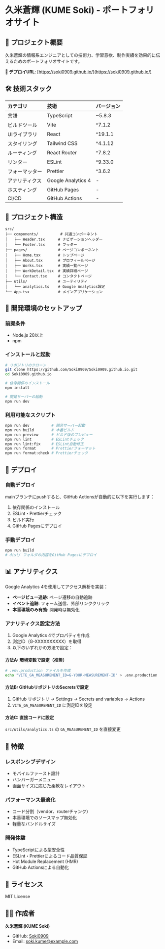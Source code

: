 # 久米蒼輝 (KUME Soki) - ポートフォリオサイト

## 🚀 プロジェクト概要

久米蒼輝の情報系エンジニアとしての技術力、学習意欲、制作実績を効果的に伝えるためのポートフォリオサイトです。

**🔗 デプロイURL**: [https://soki0909.github.io/](https://soki0909.github.io/)

## 🛠️ 技術スタック

| カテゴリ       | 技術               | バージョン |
| :------------- | :----------------- | :--------- |
| 言語           | TypeScript         | ~5.8.3     |
| ビルドツール   | Vite               | ^7.1.2     |
| UIライブラリ   | React              | ^19.1.1    |
| スタイリング   | Tailwind CSS       | ^4.1.12    |
| ルーティング   | React Router       | ^7.8.2     |
| リンター       | ESLint             | ^9.33.0    |
| フォーマッター | Prettier           | ^3.6.2     |
| アナリティクス | Google Analytics 4 | -          |
| ホスティング   | GitHub Pages       | -          |
| CI/CD          | GitHub Actions     | -          |

## 📁 プロジェクト構造

```
src/
├── components/          # 共通コンポーネント
│   ├── Header.tsx      # ナビゲーションヘッダー
│   └── Footer.tsx      # フッター
├── pages/              # ページコンポーネント
│   ├── Home.tsx        # トップページ
│   ├── About.tsx       # プロフィールページ
│   ├── Works.tsx       # 実績一覧ページ
│   ├── WorkDetail.tsx  # 実績詳細ページ
│   └── Contact.tsx     # コンタクトページ
├── utils/              # ユーティリティ
│   └── analytics.ts    # Google Analytics設定
└── App.tsx             # メインアプリケーション
```

## 🚀 開発環境のセットアップ

### 前提条件

- Node.js 20以上
- npm

### インストールと起動

```bash
# リポジトリのクローン
git clone https://github.com/Soki0909/Soki0909.github.io.git
cd Soki0909.github.io

# 依存関係のインストール
npm install

# 開発サーバーの起動
npm run dev
```

### 利用可能なスクリプト

```bash
npm run dev          # 開発サーバー起動
npm run build        # 本番ビルド
npm run preview      # ビルド版のプレビュー
npm run lint         # ESLintチェック
npm run lint:fix     # ESLint自動修正
npm run format       # Prettierフォーマット
npm run format:check # Prettierチェック
```

## 🚀 デプロイ

### 自動デプロイ

mainブランチにpushすると、GitHub Actionsが自動的に以下を実行します：

1. 依存関係のインストール
2. ESLint・Prettierチェック
3. ビルド実行
4. GitHub Pagesにデプロイ

### 手動デプロイ

```bash
npm run build
# dist/ フォルダの内容をGitHub Pagesにデプロイ
```

## 📊 アナリティクス

Google Analytics 4を使用してアクセス解析を実装：

- **ページビュー追跡**: ページ遷移の自動追跡
- **イベント追跡**: フォーム送信、外部リンククリック
- **本番環境のみ有効**: 開発時は無効化

### アナリティクス設定方法

1. Google Analytics 4でプロパティを作成
2. 測定ID（G-XXXXXXXXXX）を取得
3. 以下のいずれかの方法で設定：

#### 方法A: 環境変数で設定（推奨）

```bash
# .env.production ファイルを作成
echo "VITE_GA_MEASUREMENT_ID=G-YOUR-MEASUREMENT-ID" > .env.production
```

#### 方法B: GitHubリポジトリのSecretsで設定

1. GitHub リポジトリ → Settings → Secrets and variables → Actions
2. `VITE_GA_MEASUREMENT_ID` に測定IDを設定

#### 方法C: 直接コードに設定

`src/utils/analytics.ts` の `GA_MEASUREMENT_ID` を直接変更

## 🎨 特徴

### レスポンシブデザイン

- モバイルファースト設計
- ハンバーガーメニュー
- 画面サイズに応じた柔軟なレイアウト

### パフォーマンス最適化

- コード分割（vendor、routerチャンク）
- 本番環境でのソースマップ無効化
- 軽量なバンドルサイズ

### 開発体験

- TypeScriptによる型安全性
- ESLint・Prettierによるコード品質保証
- Hot Module Replacement (HMR)
- GitHub Actionsによる自動化

## 📄 ライセンス

MIT License

## 👨‍💻 作成者

**久米蒼輝 (KUME Soki)**

- GitHub: [Soki0909](https://github.com/Soki0909)
- Email: soki.kume@example.com
